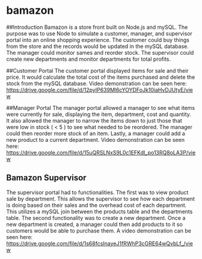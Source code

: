 # bamazon

##Introduction
Bamazon is a store front built on Node.js and mySQL.  The purpose was to use Node to simulate a customer, manager, and supervisor portal into an online shopping experience.  The customer could buy things from the store and the records would be updated in the mySQL database.  The manager could monitor sames and reorder stock.  The supervisor could create new departments and monitor departments for total profits.

##Customer Portal
The customer portal displayed items for sale and their price.  It would calculate the total cost of the items purchased and delete the stock from the mySQL database.  Video demonstration can be seen here:
https://drive.google.com/file/d/12pyIP639Ml6cYOYDFoJk10iaHvDJUtyE/view

##Manager Portal
The manager portal allowed a manager to see what items were currently for sale, displaying the item, department, cost and quantity.  It also allowed the manager to narrow the items down to just those that were low in stock ( < 5 ) to see what needed to be reordered.  The manager could then reorder more stock of an item.  Lastly, a manager could add a new product to a current department.  Video demonstration can be seen here:
https://drive.google.com/file/d/15uQRSLNxS9L0c1EFKdI_po13RQ8oLA3P/view

## Bamazon Supervisor
The supervisor portal had to functionalities.  The first was to view product sale by department.  This allows the supervisor to see how each department is doing based on their sales and the overhead cost of each department.  This utilizes a mySQL join between the products table and the departments table.  The second functionality was to create a new department.  Once a new department is created, a manager could then add products to it so customers would be able to purchase them.  A video demonstration can be seen here:
https://drive.google.com/file/d/1s68fcsInayeJ1fRWhP3cGRE64wQvbLf_/view